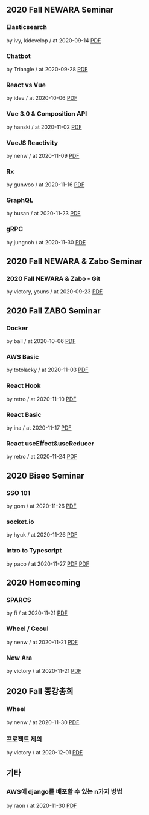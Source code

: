 ## 2020 Fall NEWARA Seminar

### Elasticsearch

by ivy, kidevelop / at 2020-09-14
[PDF](https://s3.ap-northeast-2.amazonaws.com/sparcs.home/ivy%2C%20kidevelop_1600148348054.pdf)

### Chatbot

by Triangle / at 2020-09-28
[PDF](https://s3.ap-northeast-2.amazonaws.com/sparcs.home/Triangle_1601340799330.pdf)

### React vs Vue

by idev / at 2020-10-06
[PDF](https://s3.ap-northeast-2.amazonaws.com/sparcs.home/idev_1601912138739.pdf)

### Vue 3.0 & Composition API

by hanski / at 2020-11-02
[PDF](https://s3.ap-northeast-2.amazonaws.com/sparcs.home/hanski_1605623834634.pdf)

### VueJS Reactivity

by nenw / at 2020-11-09
[PDF](https://s3.ap-northeast-2.amazonaws.com/sparcs.home/nenw_1605621873810.pdf)

### Rx

by gunwoo / at 2020-11-16
[PDF](https://s3.ap-northeast-2.amazonaws.com/sparcs.home/gunwoo_1605621448719.pdf)

### GraphQL

by busan / at 2020-11-23
[PDF](https://s3.ap-northeast-2.amazonaws.com/sparcs.home/busan_1606137729621.pdf)

### gRPC

by jungnoh / at 2020-11-30
[PDF](https://s3.ap-northeast-2.amazonaws.com/sparcs.home/jungnoh_1606739002221.pdf)

## 2020 Fall NEWARA & Zabo Seminar

### 2020 Fall NEWARA & Zabo - Git

by victory, youns / at 2020-09-23
[PDF](https://s3.ap-northeast-2.amazonaws.com/sparcs.home/victory%2C+youns_1600788297043.pdf)

## 2020 Fall ZABO Seminar

### Docker

by ball / at 2020-10-06
[PDF](https://s3.ap-northeast-2.amazonaws.com/sparcs.home/ball_1602343058873.pdf)

### AWS Basic

by totolacky / at 2020-11-03
[PDF](https://s3.ap-northeast-2.amazonaws.com/sparcs.home/totolacky_1604480327226.pdf)

### React Hook

by retro / at 2020-11-10
[PDF](https://s3.ap-northeast-2.amazonaws.com/sparcs.home/retro_1605592709899.pdf)

### React Basic

by ina / at 2020-11-17
[PDF](https://s3.ap-northeast-2.amazonaws.com/sparcs.home/ina_1605870166696.pdf)

### React useEffect&useReducer

by retro / at 2020-11-24
[PDF](https://s3.ap-northeast-2.amazonaws.com/sparcs.home/retro_1606272227227.pdf)

## 2020 Biseo Seminar

### SSO 101

by gom / at 2020-11-26
[PDF](https://s3.ap-northeast-2.amazonaws.com/sparcs.home/gom_1606742732568.pdf)

### socket.io

by hyuk / at 2020-11-26
[PDF](https://s3.ap-northeast-2.amazonaws.com/sparcs.home/hyuk_1614595946555.pdf)

### Intro to Typescript

by paco / at 2020-11-27
[PDF](https://s3.ap-northeast-2.amazonaws.com/sparcs.home/paco_1606467832440.pdf)
[PDF](https://github.com/pacokwon/typescript-starter-codes)

## 2020 Homecoming

### SPARCS

by fi / at 2020-11-21
[PDF](https://s3.ap-northeast-2.amazonaws.com/sparcs.home/fi_1607597710740.pdf)

### Wheel / Geoul

by nenw / at 2020-11-21
[PDF](https://s3.ap-northeast-2.amazonaws.com/sparcs.home/nenw_1605959783174.pdf)

### New Ara

by victory / at 2020-11-21
[PDF](https://s3.ap-northeast-2.amazonaws.com/sparcs.home/victory_1605958250107.pdf)

## 2020 Fall 종강총회

### Wheel

by nenw / at 2020-11-30
[PDF](https://s3.ap-northeast-2.amazonaws.com/sparcs.home/nenw_1606801520543.pdf)

### 프로젝트 제의

by victory / at 2020-12-01
[PDF](https://s3.ap-northeast-2.amazonaws.com/sparcs.home/victory_1606783677639.pdf)

## 기타

### AWS에 django를 배포할 수 있는 n가지 방법

by raon / at 2020-11-30
[PDF](https://s3.ap-northeast-2.amazonaws.com/sparcs.home/raon_1611661198858.pptx)

